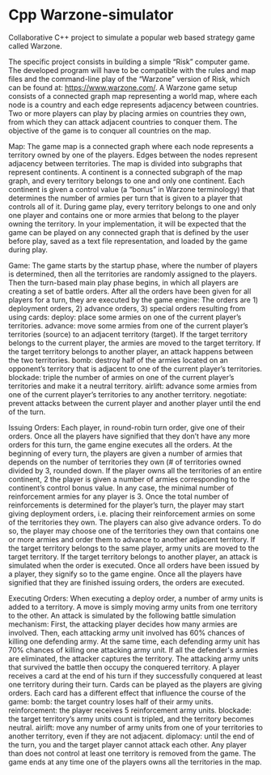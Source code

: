 # Cpp Warzone-simulator
Collaborative C++ project to simulate a popular web based strategy game called Warzone. 


The specific project consists in building a simple “Risk” computer game. The developed program
will have to be compatible with the rules and map files and the command-line play of the “Warzone” version of
Risk, which can be found at: https://www.warzone.com/. A Warzone game setup consists of a connected graph
map representing a world map, where each node is a country and each edge represents adjacency between
countries. Two or more players can play by placing armies on countries they own, from which they can attack
adjacent countries to conquer them. The objective of the game is to conquer all countries on the map.

Map:
The game map is a connected graph where each node represents a territory owned by one of the players. Edges
between the nodes represent adjacency between territories. The map is divided into subgraphs that represent
continents. A continent is a connected subgraph of the map graph, and every territory belongs to one and only
one continent. Each continent is given a control value (a “bonus” in Warzone terminology) that determines the
number of armies per turn that is given to a player that controls all of it. During game play, every territory belongs
to one and only one player and contains one or more armies that belong to the player owning the territory. In your
implementation, it will be expected that the game can be played on any connected graph that is defined by the
user before play, saved as a text file representation, and loaded by the game during play.

Game:
The game starts by the startup phase, where the number of players is determined, then all the territories are
randomly assigned to the players. Then the turn-based main play phase begins, in which all players are creating a
set of battle orders. After all the orders have been given for all players for a turn, they are executed by the game
engine: The orders are 1) deployment orders, 2) advance orders, 3) special orders resulting from using cards:
deploy: place some armies on one of the current player’s territories.
advance: move some armies from one of the current player’s territories (source) to an adjacent territory
(target). If the target territory belongs to the current player, the armies are moved to the target
territory. If the target territory belongs to another player, an attack happens between the two
territories.
bomb: destroy half of the armies located on an opponent’s territory that is adjacent to one of the current
player’s territories.
blockade: triple the number of armies on one of the current player’s territories and make it a neutral territory.
airlift: advance some armies from one of the current player’s territories to any another territory.
negotiate: prevent attacks between the current player and another player until the end of the turn.

Issuing Orders: Each player, in round-robin turn order, give one of their orders. Once all the players have
signified that they don’t have any more orders for this turn, the game engine executes all the orders. At the
beginning of every turn, the players are given a number of armies that depends on the number of territories they
own (# of territories owned divided by 3, rounded down. If the player owns all the territories of an entire continent,
2
the player is given a number of armies corresponding to the continent’s control bonus value. In any case, the
minimal number of reinforcement armies for any player is 3. Once the total number of reinforcements is
determined for the player’s turn, the player may start giving deployment orders, i.e. placing their reinforcement
armies on some of the territories they own. The players can also give advance orders. To do so, the player may
choose one of the territories they own that contains one or more armies and order them to advance to another
adjacent territory. If the target territory belongs to the same player, army units are moved to the target territory. If
the target territory belongs to another player, an attack is simulated when the order is executed. Once all orders
have been issued by a player, they signify so to the game engine. Once all the players have signified that they are
finished issuing orders, the orders are executed.

Executing Orders: 
When executing a deploy order, a number of army units is added to a territory. A move is
simply moving army units from one territory to the other. An attack is simulated by the following battle simulation
mechanism: First, the attacking player decides how many armies are involved. Then, each attacking army unit
involved has 60% chances of killing one defending army. At the same time, each defending army unit has 70%
chances of killing one attacking army unit. If all the defender's armies are eliminated, the attacker captures the
territory. The attacking army units that survived the battle then occupy the conquered territory. A player receives a
card at the end of his turn if they successfully conquered at least one territory during their turn. Cards can be
played as the players are giving orders. Each card has a different effect that influence the course of the game:
bomb: the target country loses half of their army units.
reinforcement: the player receives 5 reinforcement army units.
blockade: the target territory’s army units count is tripled, and the territory becomes neutral.
airlift: move any number of army units from one of your territories to another territory, even if they are
not adjacent.
diplomacy: until the end of the turn, you and the target player cannot attack each other.
Any player than does not control at least one territory is removed from the game. The game ends at any time one
of the players owns all the territories in the map. 



